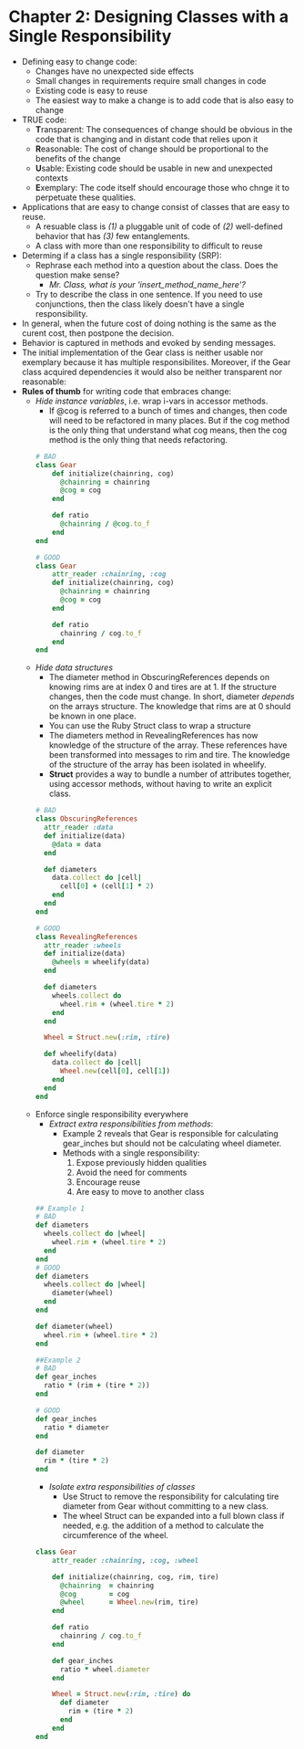 # Chapter 2: Designing Classes with a Single Responsibility

* Defining easy to change code: 
    * Changes have no unexpected side effects
    * Small changes in requirements require small changes in code
    * Existing code is easy to reuse
    * The easiest way to make a change is to add code that is also easy to change
* TRUE code:
    * **T**ransparent: The consequences of change should be obvious in the code that is changing and in distant code that relies upon it 
    * **R**easonable: The cost of change should be proportional to the benefits of the change
    * **U**sable: Existing code should be usable in new and unexpected contexts
    * **E**xemplary: The code itself should encourage those who chnge it to perpetuate these qualities.
* Applications that are easy to change consist of classes that are easy to reuse.
    * A resuable class is *(1)* a pluggable unit of code of *(2)* well-defined behavior that has *(3)* few entanglements.
    * A class with more than one responsibility to difficult to reuse
* Determing if a class has a single responsibility (SRP):
    * Rephrase each method into a question about the class. Does the question make sense?
        * *Mr. Class, what is your 'insert_method_name_here'?*
    * Try to describe the class in one sentence. If you need to use conjunctions, then the class likely doesn't have a single responsibility.
* In general, when the future cost of doing nothing is the same as the curent cost, then postpone the decision.
* Behavior is captured in methods and evoked by sending messages.
* The initial implementation of the Gear class is neither usable nor exemplary because it has multiple responsibilites. Moreover, if the Gear class acquired dependencies it would also be neither transparent nor reasonable:
* **Rules of thumb** for writing code that embraces change: 
    * *Hide instance variables*, i.e. wrap i-vars in accessor methods. 
        * If @cog is referred to a bunch of times and changes, then code will need to be refactored in many places. But if the cog method is the only thing that understand what cog means, then the cog method is the only thing that needs refactoring.
        ```ruby
        # BAD
        class Gear
            def initialize(chainring, cog)
              @chainring = chainring
              @cog = cog
            end

            def ratio
              @chainring / @cog.to_f
            end
        end

        # GOOD
        class Gear
            attr_reader :chainring, :cog
            def initialize(chainring, cog)
              @chainring = chainring
              @cog = cog
            end

            def ratio
              chainring / cog.to_f
            end
        end
        ```
    * *Hide data structures*
        * The diameter method in ObscuringReferences depends on knowing rims are at index 0 and tires are at 1. If the structure changes, then the code must change. In short, diameter _depends_ on the arrays structure. The knowledge that rims are at 0 should be known in one place. 
        * You can use the Ruby Struct class to wrap a structure
        * The diameters method in RevealingReferences has now knowledge of the structure of the array. These references have been transformed into messages to rim and tire. The knowledge of the structure of the array has been isolated in wheelify.
        * **Struct** provides a way to bundle a number of attributes together, using accessor methods, without having to write an explicit class.
        ```ruby
        # BAD
        class ObscuringReferences
          attr_reader :data
          def initialize(data)
            @data = data
          end

          def diameters
            data.collect do |cell|
              cell[0] + (cell[1] * 2)
            end
          end
        end

        # GOOD
        class RevealingReferences
          attr_reader :wheels
          def initialize(data)
            @wheels = wheelify(data)
          end

          def diameters
            wheels.collect do 
              wheel.rim + (wheel.tire * 2)
            end  
          end

          Wheel = Struct.new(:rim, :tire)

          def wheelify(data)
            data.collect do |cell|
              Wheel.new(cell[0], cell[1])
            end
          end
        end
        ```
    * Enforce single responsibility everywhere
        * *Extract extra responsibilities from methods*: 
            * Example 2 reveals that Gear is responsible for calculating gear_inches but should not be calculating wheel diameter.
            * Methods with a single responsibility: 
                1. Expose previously hidden qualities
                2. Avoid the need for comments
                3. Encourage reuse
                4. Are easy to move to another class
        ```ruby
        ## Example 1
        # BAD
        def diameters
          wheels.collect do |wheel|
            wheel.rim + (wheel.tire * 2)
          end
        end
        # GOOD
        def diameters
          wheels.collect do |wheel|
            diameter(wheel)
          end
        end

        def diameter(wheel)
          wheel.rim + (wheel.tire * 2)
        end

        ##Example 2
        # BAD 
        def gear_inches
          ratio * (rim + (tire * 2))
        end

        # GOOD
        def gear_inches
          ratio * diameter
        end

        def diameter
          rim * (tire * 2)
        end
        ```
        * *Isolate extra responsibilities of classes*
            * Use Struct to remove the responsibility for calculating tire diameter from Gear without committing to a new class.
            * The wheel Struct can be expanded into a full blown class if needed, e.g. the addition of a method to calculate the circumference of the wheel.
        ```ruby
        class Gear
            attr_reader :chainring, :cog, :wheel

            def initialize(chainring, cog, rim, tire)
              @chainring  = chainring
              @cog        = cog
              @wheel      = Wheel.new(rim, tire)
            end

            def ratio 
              chainring / cog.to_f
            end

            def gear_inches 
              ratio * wheel.diameter
            end

            Wheel = Struct.new(:rim, :tire) do 
              def diameter
                rim + (tire * 2)
              end
            end
        end
        ```